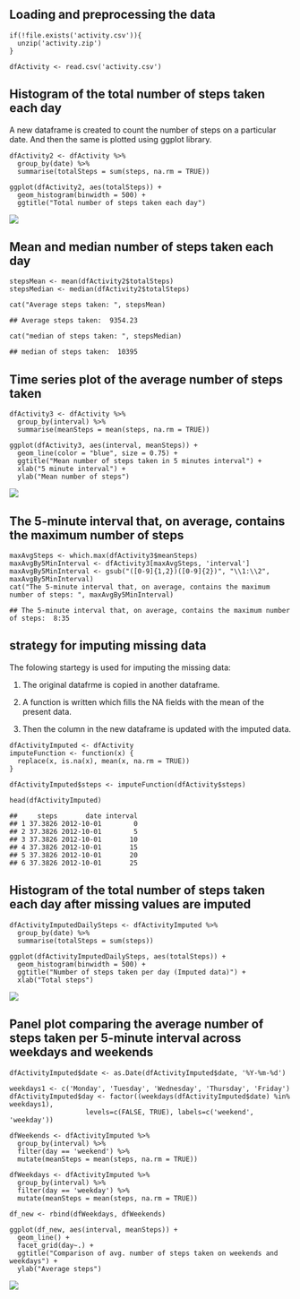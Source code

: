 Loading and preprocessing the data
----------------------------------

    if(!file.exists('activity.csv')){
      unzip('activity.zip')
    }

    dfActivity <- read.csv('activity.csv')

Histogram of the total number of steps taken each day
-----------------------------------------------------

A new dataframe is created to count the number of steps on a particular
date. And then the same is plotted using ggplot library.

    dfActivity2 <- dfActivity %>%
      group_by(date) %>%
      summarise(totalSteps = sum(steps, na.rm = TRUE))

    ggplot(dfActivity2, aes(totalSteps)) +
      geom_histogram(binwidth = 500) +
      ggtitle("Total number of steps taken each day")

![](PA1_template_files/figure-markdown_strict/unnamed-chunk-3-1.png)

Mean and median number of steps taken each day
----------------------------------------------

    stepsMean <- mean(dfActivity2$totalSteps)
    stepsMedian <- median(dfActivity2$totalSteps)

    cat("Average steps taken: ", stepsMean)

    ## Average steps taken:  9354.23

    cat("median of steps taken: ", stepsMedian)

    ## median of steps taken:  10395

Time series plot of the average number of steps taken
-----------------------------------------------------

    dfActivity3 <- dfActivity %>%
      group_by(interval) %>%
      summarise(meanSteps = mean(steps, na.rm = TRUE))

    ggplot(dfActivity3, aes(interval, meanSteps)) +
      geom_line(color = "blue", size = 0.75) +
      ggtitle("Mean number of steps taken in 5 minutes interval") +
      xlab("5 minute interval") +
      ylab("Mean number of steps")

![](PA1_template_files/figure-markdown_strict/unnamed-chunk-5-1.png)

The 5-minute interval that, on average, contains the maximum number of steps
----------------------------------------------------------------------------

    maxAvgSteps <- which.max(dfActivity3$meanSteps)
    maxAvgBy5MinInterval <- dfActivity3[maxAvgSteps, 'interval']
    maxAvgBy5MinInterval <- gsub("([0-9]{1,2})([0-9]{2})", "\\1:\\2", maxAvgBy5MinInterval)
    cat("The 5-minute interval that, on average, contains the maximum number of steps: ", maxAvgBy5MinInterval)

    ## The 5-minute interval that, on average, contains the maximum number of steps:  8:35

strategy for imputing missing data
----------------------------------

The folowing startegy is used for imputing the missing data:

1.  The original datafrme is copied in another dataframe.

2.  A function is written which fills the NA fields with the mean of the
    present data.

3.  Then the column in the new dataframe is updated with the imputed
    data.

<!-- -->

    dfActivityImputed <- dfActivity
    imputeFunction <- function(x) {
      replace(x, is.na(x), mean(x, na.rm = TRUE))
    }

    dfActivityImputed$steps <- imputeFunction(dfActivity$steps)

    head(dfActivityImputed)

    ##     steps       date interval
    ## 1 37.3826 2012-10-01        0
    ## 2 37.3826 2012-10-01        5
    ## 3 37.3826 2012-10-01       10
    ## 4 37.3826 2012-10-01       15
    ## 5 37.3826 2012-10-01       20
    ## 6 37.3826 2012-10-01       25

Histogram of the total number of steps taken each day after missing values are imputed
--------------------------------------------------------------------------------------

    dfActivityImputedDailySteps <- dfActivityImputed %>%
      group_by(date) %>%
      summarise(totalSteps = sum(steps))

    ggplot(dfActivityImputedDailySteps, aes(totalSteps)) +
      geom_histogram(binwidth = 500) +
      ggtitle("Number of steps taken per day (Imputed data)") +
      xlab("Total steps")

![](PA1_template_files/figure-markdown_strict/unnamed-chunk-8-1.png)

Panel plot comparing the average number of steps taken per 5-minute interval across weekdays and weekends
---------------------------------------------------------------------------------------------------------

    dfActivityImputed$date <- as.Date(dfActivityImputed$date, '%Y-%m-%d')

    weekdays1 <- c('Monday', 'Tuesday', 'Wednesday', 'Thursday', 'Friday')
    dfActivityImputed$day <- factor((weekdays(dfActivityImputed$date) %in% weekdays1), 
                       levels=c(FALSE, TRUE), labels=c('weekend', 'weekday')) 

    dfWeekends <- dfActivityImputed %>%
      group_by(interval) %>%
      filter(day == 'weekend') %>%
      mutate(meanSteps = mean(steps, na.rm = TRUE))

    dfWeekdays <- dfActivityImputed %>%
      group_by(interval) %>%
      filter(day == 'weekday') %>%
      mutate(meanSteps = mean(steps, na.rm = TRUE))                   

    df_new <- rbind(dfWeekdays, dfWeekends)

    ggplot(df_new, aes(interval, meanSteps)) +
      geom_line() +
      facet_grid(day~.) +
      ggtitle("Comparison of avg. number of steps taken on weekends and weekdays") +
      ylab("Average steps")

![](PA1_template_files/figure-markdown_strict/unnamed-chunk-9-1.png)

